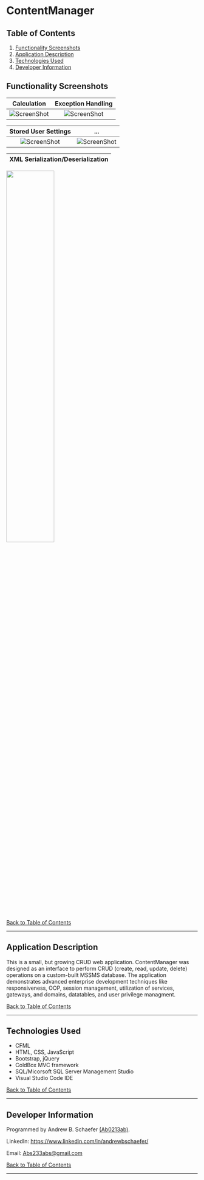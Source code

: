 # ContentManager

## Table of Contents
1. [Functionality Screenshots](#functionality-screenshots)
2. [Application Description](#application-description)
3. [Technologies Used](#technologies-used)
4. [Developer Information](#developer-information) 

## Functionality Screenshots

Calculation                 |  Exception Handling             
:-------------------------:|:-------------------------:
![ScreenShot](/images/pch1.PNG)  |  ![ScreenShot](/images/pch2.PNG) 

Stored User Settings       |  ...             
:-------------------------:|:-------------------------:
![ScreenShot](/images/pch3.PNG)  |  ![ScreenShot](/images/pch4.PNG)

XML Serialization/Deserialization  |             
:-------------------------:|
<img src="images/pch5.PNG" width="50%"> 

[Back to Table of Contents](#table-of-contents)

<hr>

## Application Description

This is a small, but growing CRUD web application. ContentManager was designed as an interface to perform CRUD 
(create, read, update, delete) operations on a custom-built MSSMS database. The application demonstrates advanced
enterprise development techniques like responsiveness, OOP, session management, utilization of services, gateways, 
and domains, datatables, and user privilege managment. 

[Back to Table of Contents](#table-of-contents)

<hr>

## Technologies Used
- CFML
- HTML, CSS, JavaScript
- Bootstrap, jQuery
- ColdBox MVC framework
- SQL/Micorsoft SQL Server Management Studio
- Visual Studio Code IDE

[Back to Table of Contents](#table-of-contents)

<hr>

## Developer Information
Programmed by Andrew B. Schaefer [(Ab0213ab)](https://github.com/Ab0213ab).

LinkedIn: https://www.linkedin.com/in/andrewbschaefer/

Email: Abs233abs@gmail.com 

[Back to Table of Contents](#table-of-contents)

<hr>
